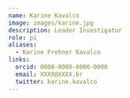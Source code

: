```yaml
---
name: Karine Kavalco
image: images/karine.jpg
description: Leader Investigator
role: pi
aliases:
  - Karine Frehner Kavalco
links:
  orcid: 0000-0000-0000-0000
  email: XXXX@XXXX.br
  twitter: karine.kavalco
---
```

